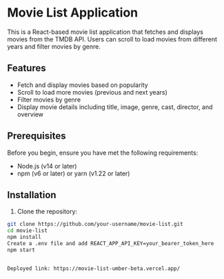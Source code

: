 # Movie List Application

This is a React-based movie list application that fetches and displays movies from the TMDB API. Users can scroll to load movies from different years and filter movies by genre.

## Features

- Fetch and display movies based on popularity
- Scroll to load more movies (previous and next years)
- Filter movies by genre
- Display movie details including title, image, genre, cast, director, and overview

## Prerequisites

Before you begin, ensure you have met the following requirements:

- Node.js (v14 or later)
- npm (v6 or later) or yarn (v1.22 or later)

## Installation

1. Clone the repository:

```bash
git clone https://github.com/your-username/movie-list.git
cd movie-list
npm install
Create a .env file and add REACT_APP_API_KEY=your_bearer_token_here
npm start


Deployed link: https://movie-list-umber-beta.vercel.app/